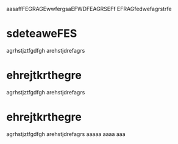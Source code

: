 aasaffFEGRAGEwwfergsaEFWDFEAGRSEFf
EFRAGfedwefagrstrfe
# sdeteaweFES
agrhstjztfgdfgh
arehstjdrefagrs
# ehrejtkrthegre
agrhstjztfgdfgh
arehstjdrefagrs

# ehrejtkrthegre
agrhstjztfgdfgh
arehstjdrefagrs
aaaaa
aaaa
aaa